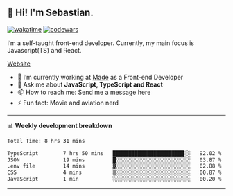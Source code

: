 ## 👋 Hi! I'm Sebastian.

[![wakatime](https://wakatime.com/badge/user/df0036c6-328a-4a39-be9b-e49417ed22a1.svg)](https://wakatime.com/@df0036c6-328a-4a39-be9b-e49417ed22a1)
[![codewars](https://www.codewars.com/users/sebavuye/badges/small)](https://www.codewars.com/users/sebavuye)

I’m a self-taught front-end developer. Currently, my main focus is Javascript(TS) and React.

[Website](https://sebastianvuye.be)

- 🔭 I’m currently working at [Made](https://made.be/) as a Front-end Developer
- 💬 Ask me about **JavaScript, TypeScript and React**
- 📫 How to reach me: Send me a message here
- ⚡ Fun fact: Movie and aviation nerd

-------

📊 **Weekly development breakdown**

<!--START_SECTION:waka-->

```txt
Total Time: 8 hrs 31 mins

TypeScript        7 hrs 50 mins   ███████████████████████░░   92.02 %
JSON              19 mins         █░░░░░░░░░░░░░░░░░░░░░░░░   03.87 %
.env file         14 mins         ▓░░░░░░░░░░░░░░░░░░░░░░░░   02.88 %
CSS               4 mins          ▒░░░░░░░░░░░░░░░░░░░░░░░░   00.87 %
JavaScript        1 min           ░░░░░░░░░░░░░░░░░░░░░░░░░   00.20 %
```

<!--END_SECTION:waka-->
-------
